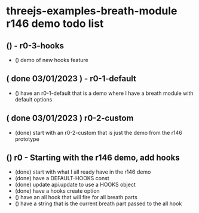# threejs-examples-breath-module r146 demo todo list

## () - r0-3-hooks
* () demo of new hooks feature

## ( done 03/01/2023 ) - r0-1-default
* () have an r0-1-default that is a demo where I have a breath module with default options

## ( done 03/01/2023 ) r0-2-custom
* (done) start with an r0-2-custom that is just the demo from the r146 prototype

## () r0 - Starting with the r146 demo, add hooks
* (done) start with what I all ready have in the r146 demo
* (done) have a DEFAULT-HOOKS const
* (done) update api.update to use a HOOKS object
* (done) have a hooks create option
* () have an all hook that will fire for all breath parts
* () have a string that is the current breath part passed to the all hook